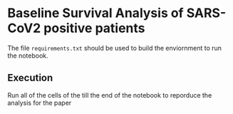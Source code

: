
# Baseline Survival Analysis of SARS-CoV2 positive patients  
The file `requirements.txt` should be used to build the enviornment to run the notebook. 
## Execution 
Run all of the cells of the  till the end of the notebook to reporduce the analysis for the paper 
